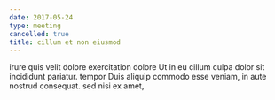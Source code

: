 ```yaml
---
date: 2017-05-24
type: meeting
cancelled: true
title: cillum et non eiusmod
---
```

irure quis velit dolore exercitation dolore Ut in eu cillum culpa dolor sit incididunt pariatur. tempor Duis aliquip commodo esse veniam, in aute nostrud consequat. sed nisi ex amet,